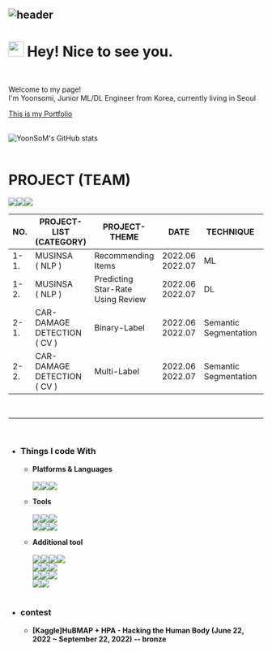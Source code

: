 ![header](https://capsule-render.vercel.app/api?type=transparent&color=auto&height=300&section=header&text=It's%20my%20git📌&fontColor=0000FF&fontSize=50&fontAlign=83)
---
<h1><img src="https://emojis.slackmojis.com/emojis/images/1531849430/4246/blob-sunglasses.gif?1531849430" width="30"/> Hey! Nice to see you.</h1><br>


<p>Welcome to my page! </br> I'm Yoonsomi, Junior ML/DL Engineer from Korea, currently living in Seoul<br>

[This is my Portfolio](https://github.com/YoonSoM/Portfolio)<br><br>


![YoonSoM's GitHub stats](https://github-readme-stats.vercel.app/api?username=YoonSoM&show_icons=true&theme=tokyonight)
<br><br>
# PROJECT (TEAM)
<img src="https://img.shields.io/badge/Python-3776AB?style=for-the-badge&logo=Python&logoColor=white"><img src="https://img.shields.io/badge/Google Colab-F9AB00?style=for-the-badge&logo=Google Colab&logoColor=white"><img src="https://img.shields.io/badge/Visual Studio Code-007ACC?style=for-the-badge&logo=Visual Studio Code&logoColor=white">

|  NO. | PROJECT-LIST (CATEGORY) | PROJECT-THEME | DATE | TECHNIQUE | LINK |
|------|------------------------|---------------|------|-----------|------|
| 1-1. | MUSINSA<br>( NLP ) | Recommending Items | 2022.06<br>2022.07 | ML | [DATA LIST](https://) |
| 1-2. | MUSINSA<br>( NLP ) | Predicting Star-Rate Using Review | 2022.06<br>2022.07 | DL | [DATA LIST](https://) |
| 2-1. | CAR-DAMAGE DETECTION<br>( CV ) | Binary-Label | 2022.06<br>2022.07 | Semantic<br>Segmentation | [DATA LIST](https://) |
| 2-2. | CAR-DAMAGE DETECTION<br>( CV ) | Multi-Label | 2022.06<br>2022.07 | Semantic<br>Segmentation | [DATA LIST](https://) |

 <br><hr><br>
* ### Things I code With

  * **Platforms & Languages** <br><br> <img src="https://img.shields.io/badge/Python-3776AB?style=for-the-badge&logo=Python&logoColor=white"><img src="https://img.shields.io/badge/Pytorch-EE4C2C?style=for-the-badge&logo=Pytorch&logoColor=white"><img src="https://img.shields.io/badge/TensorFlow-FF6F00?style=for-the-badge&logo=TensorFlow&logoColor=white">
  
  * **Tools** <br><br><img src="https://img.shields.io/badge/Google Colab-F9AB00?style=for-the-badge&logo=Google Colab&logoColor=white"><img src="https://img.shields.io/badge/Visual Studio Code-007ACC?style=for-the-badge&logo=Visual Studio Code&logoColor=white"><img src="https://img.shields.io/badge/Jupyter-F37626?style=for-the-badge&logo=Jupyter&logoColor=white"><br><img src="https://img.shields.io/badge/RStudio-75AADB?style=for-the-badge&logo=RStudio&logoColor=white"><img src="https://img.shields.io/badge/Windows-0078D6?style=for-the-badge&logo=Windows&logoColor=white"><img src="https://img.shields.io/badge/GitHub-181717?style=for-the-badge&logo=GitHub&logoColor=purple">
  
  * **Additional tool** <br><br><img src="https://img.shields.io/badge/WandB-181717?style=for-the-badge&logo=WandB&logoColor=white"><img src="https://img.shields.io/badge/AWS EC2-181717?style=for-the-badge&logo=AWS EC2B&logoColor=white"><img src="https://img.shields.io/badge/Ubuntu-181717?style=for-the-badge&logo=Ubuntu&logoColor=white"><img src="https://img.shields.io/badge/Papermill-181717?style=for-the-badge&logo=Papermill&logoColor=white"><br><img src="https://img.shields.io/badge/BeautifulSoup-181717?style=for-the-badge&logo=BeautifulSoup&logoColor=white"><img src="https://img.shields.io/badge/Selenium-181717?style=for-the-badge&logo=Selenium&logoColor=white"><img src="https://img.shields.io/badge/OpenCV-181717?style=for-the-badge&logo=OpenCV&logoColor=white"><br><img src="https://img.shields.io/badge/Huggingface-181717?style=for-the-badge&logo=Huggingface&logoColor=white"><img src="https://img.shields.io/badge/NumPy-181717?style=for-the-badge&logo=NumPy&logoColor=white"><img src="https://img.shields.io/badge/Pandas-181717?style=for-the-badge&logo=Pandas&logoColor=white"><br><img src="https://img.shields.io/badge/Matplotlib-181717?style=for-the-badge&logo=Matplotlib&logoColor=white"><img src="https://img.shields.io/badge/Seaborn-181717?style=for-the-badge&logo=Seaborn&logoColor=white"><br><br>
* ### contest
  * **[Kaggle]HuBMAP + HPA - Hacking the Human Body (June 22, 2022 ~ September 22, 2022) -- bronze**
